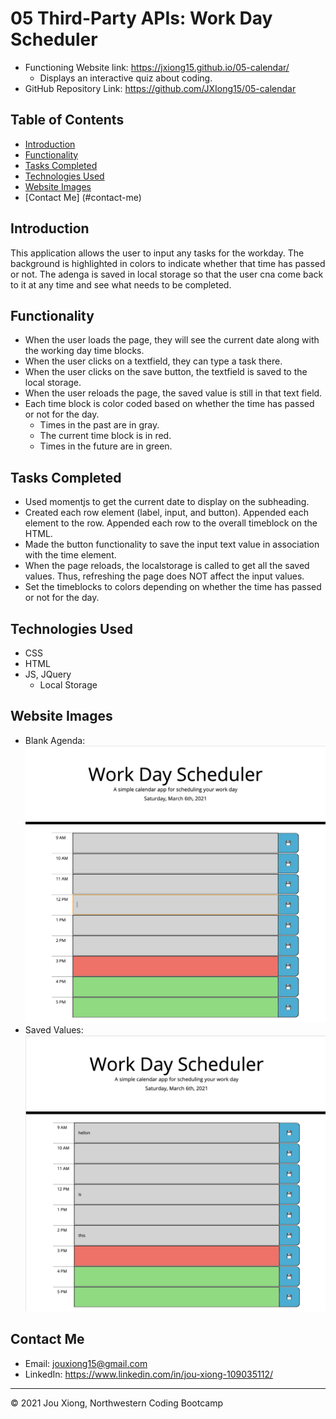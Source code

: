 # 05 Third-Party APIs: Work Day Scheduler
* Functioning Website link: https://jxiong15.github.io/05-calendar/
    * Displays an interactive quiz about coding.
* GitHub Repository Link: https://github.com/JXIong15/05-calendar


## Table of Contents
* [Introduction](#introduction)
* [Functionality](#functionality)
* [Tasks Completed](#tasks-completed)
* [Technologies Used](#technologies-used)
* [Website Images](#website-images)
* [Contact Me] (#contact-me)


## Introduction
This application allows the user to input any tasks for the workday. The background is highlighted in colors to indicate whether that time has passed or not. The adenga is saved in local storage so that the user cna come back to it at any time and see what needs to be completed.


## Functionality
* When the user loads the page, they will see the current date along with the working day time blocks.
* When the user clicks on a textfield, they can type a task there.
* When the user clicks on the save button, the textfield is saved to the local storage.
* When the user reloads the page, the saved value is still in that text field.
* Each time block is color coded based on whether the time has passed or not for the day.
  * Times in the past are in gray.
  * The current time block is in red.
  * Times in the future are in green.

## Tasks Completed
* Used momentjs to get the current date to display on the subheading.
* Created each row element (label, input, and button). Appended each element to the row. Appended each row to the overall timeblock on the HTML.
* Made the button functionality to save the input text value in association with the time element.
* When the page reloads, the localstorage is called to get all the saved values. Thus, refreshing the page does NOT affect the input values.
* Set the timeblocks to colors depending on whether the time has passed or not for the day.


## Technologies Used
* CSS
* HTML
* JS, JQuery
   * Local Storage


## Website Images
* Blank Agenda: 
![Blank Agenda](./Assets/no-input.png)
* Saved Values: 
![Saved Values](./Assets/saved-input.png)


## Contact Me
* Email: jouxiong15@gmail.com
* LinkedIn: https://www.linkedin.com/in/jou-xiong-109035112/

- - -
© 2021 Jou Xiong, Northwestern Coding Bootcamp
